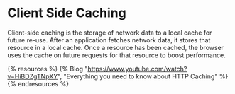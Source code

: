 # Client Side Caching

Client-side caching is the storage of network data to a local cache for future re-use. After an application fetches network data, it stores that resource in a local cache. Once a resource has been cached, the browser uses the cache on future requests for that resource to boost performance.

{% resources %}
  {% Blog "https://www.youtube.com/watch?v=HiBDZgTNpXY", "Everything you need to know about HTTP Caching" %}
{% endresources %}
